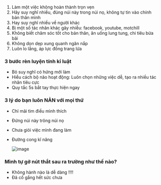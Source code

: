 1. Làm một việc không hoàn thành trọn vẹn
2. Hãy suy nghĩ nhiều, đúng núi này trong núi nọ, không tự tin vào chính bản thân mình
3. Hay suy nghĩ nhiều về người khác
4. Bị một số tác nhân khác gây nhiễu: facebook, youtube, motchill
5. Không biết chăm sóc tốt cho bản thân, ăn uống lung tung, chi tiêu bừa bãi
6. Không dọn dẹp xung quanh ngăn nắp
7. Luôn lo lắng, áp lực đồng trang lứa

### 3 bước rèn luyện tính kỉ luật
- Bỏ suy nghĩ có hứng mới làm
- Hiểu cách bộ não hoạt động: Luôn chọn những việc dễ, tạo ra nhiều tác nhân tiêu cực
- Quy tắc 5s bắt tay thực hiện ngay

### 3 lý do bạn luôn NẢN với mọi thứ
- Chỉ mãi tìm điều mình thích
- Đứng núi này trông núi nọ
- Chưa giỏi việc mình đang làm
- Đường cong kĩ năng

  ![image](https://github.com/hieunguyen0202/Documents/assets/98166568/fe65f6c5-8534-4b9c-8a2a-e7293c0c315f)

### Mình tự gỡ nút thắt sau ra trường như thế nào?
- Không hành nào là dễ dàng !!!!
- Đã cố gắng hết sức chưa
